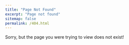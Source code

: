 ```yaml
---
title: "Page Not Found"
excerpt: "Page not found"
sitemap: false
permalink: /404.html
---
```


Sorry, but the page you were trying to view does not exist!
